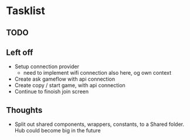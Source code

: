 # Tasklist

## TODO

## Left off

- Setup connection provider
  - need to implement wifi connection also here, og own context
- Create ask gameflow with api connection
- Create copy / start game, with api connection
- Continue to finoish join screen

## Thoughts

- Split out shared components, wrappers, constants, to a Shared folder. Hub could become big in the future

